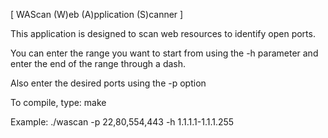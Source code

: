 [ WAScan (W)eb (A)pplication (S)canner ]

This application is designed to scan web resources to identify open ports.

You can enter the range you want to start from using the -h parameter and enter the end of the range through a dash.

Also enter the desired ports using the -p option

To compile, type: make

Example:    ./wascan -p 22,80,554,443 -h 1.1.1.1-1.1.1.255

